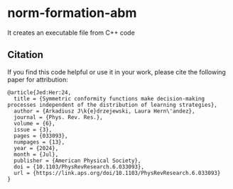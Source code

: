 # norm-formation-abm
It creates an executable file from C++ code

## Citation
If you find this code helpful or use it in your work, please cite the following paper for attribution:
```
@article{Jed:Her:24,
  title = {Symmetric conformity functions make decision-making processes independent of the distribution of learning strategies},
  author = {Arkadiusz J\k{e}drzejewski, Laura Hern\'andez},
  journal = {Phys. Rev. Res.},
  volume = {6},
  issue = {3},
  pages = {033093},
  numpages = {13},
  year = {2024},
  month = {Jul},
  publisher = {American Physical Society},
  doi = {10.1103/PhysRevResearch.6.033093},
  url = {https://link.aps.org/doi/10.1103/PhysRevResearch.6.033093}
}
```
